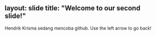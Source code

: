 layout: slide
title: "Welcome to our second slide!"
---
Hendrik Krisma sedang mencoba github.
Use the left arrow to go back!

